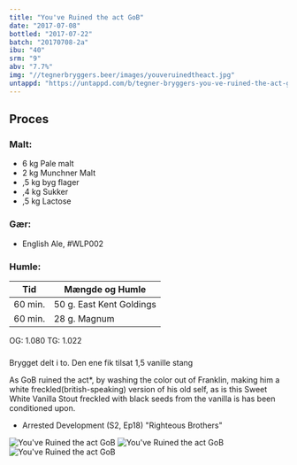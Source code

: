 ```yaml
---
title: "You've Ruined the act GoB"
date: "2017-07-08"
bottled: "2017-07-22"
batch: "20170708-2a"
ibu: "40"
srm: "9"
abv: "7.7%"
img: "//tegnerbryggers.beer/images/youveruinedtheact.jpg"
untappd: "https://untappd.com/b/tegner-bryggers-you-ve-ruined-the-act-gob/2267182"
---
```


## Proces

### Malt:

* 6 kg Pale malt
* 2 kg Munchner Malt
* ,5 kg byg flager
* ,4 kg Sukker
* ,5 kg Lactose

### Gær:

* English Ale, #WLP002

### Humle:

| Tid     | Mængde og Humle          |
| ------- | ------------------------ |
| 60 min. | 50 g. East Kent Goldings |
| 60 min. | 28 g. Magnum             |

OG: 1.080
TG: 1.022

###

Brygget delt i to.
Den ene fik tilsat 1,5 vanille stang

As GoB ruined the act\*, by washing the color out of Franklin, making him a white freckled(british-speaking) version of his old self, as is this Sweet White Vanilla Stout freckled with black seeds from the vanilla is has been conditioned upon.

* Arrested Development (S2, Ep18) "Righteous Brothers"

![You've Ruined the act GoB](//tegnerbryggers.beer/images/20170902_133356.jpg)
![You've Ruined the act GoB](//tegnerbryggers.beer/images/IMG_20170827_101639_922.jpg)
![You've Ruined the act GoB](//tegnerbryggers.beer/images/20170719_171735.jpg)
